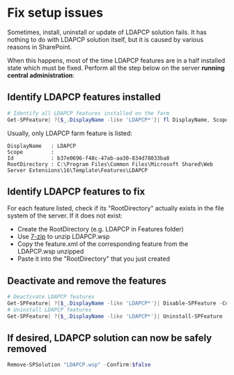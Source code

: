 # Fix setup issues

Sometimes, install, uninstall or update of LDAPCP solution fails. It has nothing to do with LDAPCP solution itself, but it is caused by various reasons in SharePoint.

When this happens, most of the time LDAPCP features are in a half installed state which must be fixed.
Perform all the step below on the server **running central administration**:

## Identify LDAPCP features installed

```powershell
# Identify all LDAPCP features installed on the farm
Get-SPFeature| ?{$_.DisplayName -like 'LDAPCP*'}| fl DisplayName, Scope, Id, RootDirectory
```

Usually, only LDAPCP farm feature is listed:

```Text
DisplayName   : LDAPCP
Scope         :
Id            : b37e0696-f48c-47ab-aa30-834d78033ba8
RootDirectory : C:\Program Files\Common Files\Microsoft Shared\Web Server Extensions\16\Template\Features\LDAPCP
```

## Identify LDAPCP features to fix

For each feature listed, check if its "RootDirectory" actually exists in the file system of the server.
If it does not exist:

* Create the RootDirectory (e.g. LDAPCP in Features folder)
* Use [7-zip](http://www.7-zip.org/) to unzip LDAPCP.wsp
* Copy the feature.xml of the corresponding feature from the LDAPCP.wsp unzipped
* Paste it into the "RootDirectory" that you just created

## Deactivate and remove the features

```powershell
# Deactivate LDAPCP features
Get-SPFeature| ?{$_.DisplayName -like 'LDAPCP*'}| Disable-SPFeature -Confirm:$false
# Uninstall LDAPCP features
Get-SPFeature| ?{$_.DisplayName -like 'LDAPCP*'}| Uninstall-SPFeature -Confirm:$false
```

## If desired, LDAPCP solution can now be safely removed

```powershell
Remove-SPSolution "LDAPCP.wsp" -Confirm:$false
```
